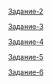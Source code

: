 
<a href="https://github.com/Di7866/2week-practice/tree/main/2">Задание-2</a>
<p></p>
<a href="https://github.com/Di7866/2week-practice/tree/main/3">Задание-3</a>
<p></p>
<a href="https://github.com/Di7866/2week-practice/tree/main/4">Задание-4</a>
<p></p>
<a href="https://github.com/Di7866/2week-practice/tree/main/5">Задание-5</a>
<p></p>
<a href="https://github.com/Di7866/2week-practice/tree/main/6">Задание-6</a>
